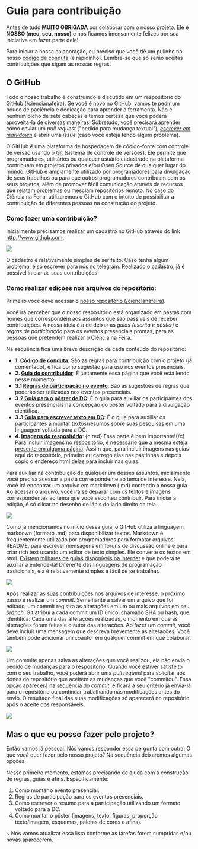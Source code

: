 

# Guia para contribuição

Antes de tudo **MUITO OBRIGADA** por colaborar com o nosso projeto. Ele é **NOSSO (meu, seu, nosso)** e nós ficamos imensamente felizes por sua iniciativa em fazer parte dele! 

Para iniciar a nossa colaboração, eu preciso que você dê um pulinho no nosso [código de conduta](https://github.com/mmfava/ciencianafeira/tree/master/C%C3%B3digo%20de%20conduta) (é rapidinho). Lembre-se que só serão aceitas contribuições que sigam as nossas regras. 

## O GitHub
Todo o nosso trabalho é construíndo e discutido em um respositório do GitHub (/ciencianafeira). Se você é novo no GitHub, vamos te pedir um pouco de paciência e dedicação para aprender a ferramenta. Não é nenhum bicho de sete cabeças e temos certeza que você poderá aproveita-la de diversas maneiras! Sobretudo, você precisará aprender como enviar um _pull request_ ("pedido para mudança textual"), [_escrever em markdown_](https://docs.pipz.com/central-de-ajuda/learning-center/guia-basico-de-markdown#open) e abrir uma _issue_ (caso você esteja tendo algum problema). 

O GitHub é uma plataforma de hospedagem de código-fonte com controle de versão usando o [Git](https://tableless.com.br/tudo-que-voce-queria-saber-sobre-git-e-github-mas-tinha-vergonha-de-perguntar/) (sistema de controle de versões). Ele permite que programadores, utilitários ou qualquer usuário cadastrado na plataforma contribuam em projetos privados e/ou Open Source de qualquer lugar do mundo. GitHub é amplamente utilizado por programadores para divulgação de seus trabalhos ou para que outros programadores contribuam com os seus projetos, além de promover fácil comunicação através de recursos que relatam problemas ou mesclam repositórios remoto. No caso do Ciência na Feira, utilizaremos o GitHub com o intuíto de possibilitar a contribuição de diferentes pessoas na construção do projeto. 

### Como fazer uma contribuição?

Inicialmente precisamos realizar um cadastro no GitHub através do link <http://www.github.com>. 

![](https://github.com/mmfava/ciencianafeira/blob/master/4.%20Imagens%20do%20reposit%C3%B3rio/2/fig1_registro_github.png)

O cadastro é relativamente simples de ser feito. Caso tenha algum problema, é só escrever para nós no [telegram](https://t.me/ciencianafeira). 
Realizado o cadastro, já é possível iniciar as suas contribuições! 

### Como realizar edições nos arquivos do repositório:

Primeiro você deve acessar o [nosso repositório (/ciencianafeira)](https://github.com/mmfava/ciencianafeira). 

Você irá perceber que o nosso respositório está organizado em pastas com nomes que correspondem aos assuntos que são passíveis de receber contribuições. A nossa ideia é a de deixar as _guias (escrita e pôster)_ e _regras de participação_ para os eventos presenciais prontas, para as pessoas que pretendem realizar o Ciência na Feira. 

Na sequência fica uma breve descrição de cada conteúdo do repositório:

* **1. [Código de conduta](https://github.com/mmfava/ciencianafeira/tree/master/1.%20C%C3%B3digo%20de%20conduta)**: São as regras para contribuição com o projeto (já comentado), e fica como sugestão para uso nos eventos presenciais.  
* **2. [Guia do contribuidor](https://github.com/mmfava/ciencianafeira/tree/master/2.%20Guia%20do%20contribuidor)**: É justamente essa página que você está lendo nesse momento! 
* **3.1 [Regras de participação no evento](https://github.com/mmfava/ciencianafeira/tree/master/3.1.%20Regras%20de%20participa%C3%A7%C3%A3o%20no%20evento)**: São as sugestões de regras que poderão ser utilizadas nos eventos presenciais. 
* **3.2 [Guia para o pôster de DC](https://github.com/mmfava/ciencianafeira/tree/master/3.2.%20Guia%20para%20o%20p%C3%B4ster%20de%20DC)**: É o guia para auxiliar os participantes dos eventos presenciais na concepção do pôster voltado para a divulgação científica. 
* **3.3 [Guia para escrever texto em DC](https://github.com/mmfava/ciencianafeira/tree/master/3.3.%20Guia%20para%20escrever%20texto%20de%20DC)**: É o guia para auxiliar os participantes a montar textos/resumos sobre suas pesquisas em uma linguagem voltada para a DC. 
* **4. [Imagens do respositório](https://github.com/mmfava/ciencianafeira/tree/master/4.%20Imagens%20do%20reposit%C3%B3rio)**: {c:red} Essa parte é bem importante!{/c} [Para incluir imagens no respositório, é necessário que a mesma esteja presente em alguma página](https://www.it-swarm-pt.tech/pt/git/adicionar-imagens-ao-readme.md-no-github/1071767059/). Assim que, para incluir imagens nas guias aqui do repositório, primeiro eu carrego elas nas pastinhas e depois cópio o endereço html delas para incluir nas guias. 

Para auxiliar na contribuição de qualquer um desses assuntos, inicialmente você precisa acessar a pasta correspondente ao tema de interesse. Nela, você irá encontrar um arquivo em markdown (.md) contendo a nossa guia. Ao acessar o arquivo, você irá se deparar com os textos e imagens correspondentes ao tema que você escolheu contribuir. Para iniciar a edição, é só clicar no desenho de lápis do lado direito da tela. 

![](https://github.com/mmfava/ciencianafeira/blob/master/4.%20Imagens%20do%20reposit%C3%B3rio/2/fig3_para_editar_site.png)

Como já mencionamos no inicio dessa guia, o GitHub utiliza a linguagem markdown (formato .md) para disponibilizar textos. Markdown é frequentemente utilizado por programadores para formatar arquivos README, para escrever mensagens em fóruns de discussão online e para criar rich text usando um editor de texto simples. Ele converte os textos em html. [Existem milhares de guias disponíveis na internet](https://www.google.com/search?q=guia+markdown&oq=guia+mar&aqs=chrome.0.69i59j69i57j69i60.1480j0j7&sourceid=chrome&ie=UTF-8) e que poderá te auxiliar a entende-la! Diferente das linguagens de programação tradicionais, ela é relativamente simples e fácil de se trabalhar. 

![](https://github.com/mmfava/ciencianafeira/blob/master/4.%20Imagens%20do%20reposit%C3%B3rio/2/fig4_editor_markdown.png)

Após realizar as suas contribuições nos arquivos de interesse, o próximo passo é realizar um _commit_. Semelhante a salvar um arquivo que foi editado, um commit registra as alterações em um ou mais arquivos em seu [_branch_](https://docs.github.com/pt/free-pro-team@latest/github/collaborating-with-issues-and-pull-requests/about-branches). Git atribui a cada commit um ID único, chamado SHA ou hash, que identifica: Cada uma das alterações realizadas, o momento em que as alterações foram feitas e o autor das alterações. Ao fazer um _commit_, você deve incluir uma mensagem que descreva brevemente as alterações. Você também pode adicionar um coautor em qualquer commit em que colaborar.

![](https://github.com/mmfava/ciencianafeira/blob/master/4.%20Imagens%20do%20reposit%C3%B3rio/2/fig5_commit.png)

Um commite apenas salva as alterações que você realizou, ela não envia o pedido de mudanças para o respositório. Quando você estiver satisfeito com o seu trabalho, você poderá abrir uma _pull request_ para solicitar aos donos do repositório que aceitem as mudanças que você "commitou". Essa opção aparecerá na sequência do _commit_, e ficará a seu critério já envia-lá para o repositório ou continuar trabalhando nas modificações antes do envio. O resultado final das suas modificações só aparecerá no repositório após o aceite dos responsáveis. 

![](https://github.com/mmfava/ciencianafeira/blob/master/4.%20Imagens%20do%20reposit%C3%B3rio/2/fig6_pullrequest.png)

## Mas o que eu posso fazer pelo projeto?

Então vamos lá pessoal. Nós vamos responder essa pergunta com outra: O que _você_ quer fazer pelo nosso projeto? Na sequência deixaremos algumas opções. 

Nesse primeiro momento, estamos precisando de ajuda com a construção de regras, guias e afins. Especificamente:

1.	Como montar o evento presencial. 
2.	Regras de participação para os eventos presenciais.
3.	Como escrever o resumo para a participação utilizando um formato voltado para a DC. 
4.	Como montar o pôster (imagens, texto, figuras, proporção texto/imagem, esquemas, paletas de cores e afins). 

~ Nós vamos atualizar essa lista conforme as tarefas forem cumpridas e/ou novas aparecerem. 
 
 
